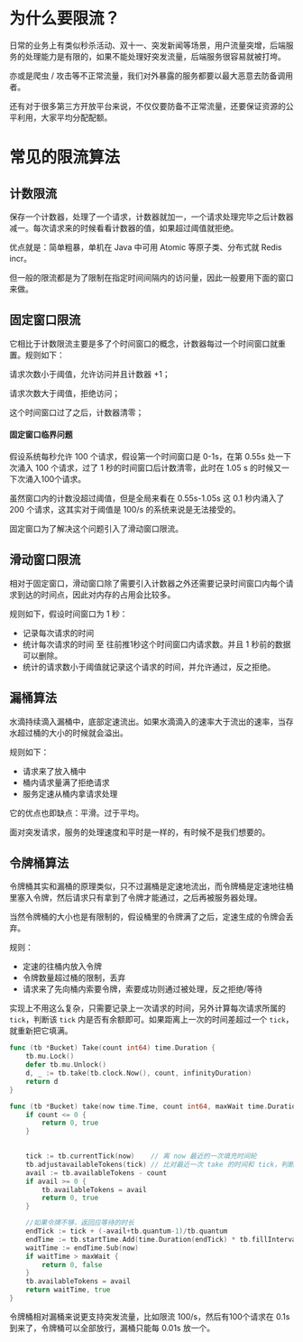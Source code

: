 # 为什么要限流？

日常的业务上有类似秒杀活动、双十一、突发新闻等场景，用户流量突增，后端服务的处理能力是有限的，如果不能处理好突发流量，后端服务很容易就被打垮。

亦或是爬虫 / 攻击等不正常流量，我们对外暴露的服务都要以最大恶意去防备调用者。

还有对于很多第三方开放平台来说，不仅仅要防备不正常流量，还要保证资源的公平利用，大家平均分配配额。





# 常见的限流算法



## 计数限流

保存一个计数器，处理了一个请求，计数器就加一，一个请求处理完毕之后计数器减一。每次请求来的时候看看计数器的值，如果超过阈值就拒绝。

优点就是：简单粗暴，单机在 Java 中可用 Atomic 等原子类、分布式就 Redis incr。

但一般的限流都是为了限制在指定时间间隔内的访问量，因此一般要用下面的窗口来做。





## 固定窗口限流

它相比于计数限流主要是多了个时间窗口的概念，计数器每过一个时间窗口就重置。规则如下：

请求次数小于阈值，允许访问并且计数器 +1；

请求次数大于阈值，拒绝访问；

这个时间窗口过了之后，计数器清零；



#### 固定窗口临界问题

假设系统每秒允许 100 个请求，假设第一个时间窗口是 0-1s，在第 0.55s 处一下次涌入 100 个请求，过了 1 秒的时间窗口后计数清零，此时在 1.05 s 的时候又一下次涌入100个请求。

虽然窗口内的计数没超过阈值，但是全局来看在 0.55s-1.05s 这 0.1 秒内涌入了 200 个请求，这其实对于阈值是 100/s 的系统来说是无法接受的。

固定窗口为了解决这个问题引入了滑动窗口限流。





## 滑动窗口限流

相对于固定窗口，滑动窗口除了需要引入计数器之外还需要记录时间窗口内每个请求到达的时间点，因此对内存的占用会比较多。

规则如下，假设时间窗口为 1 秒：

- 记录每次请求的时间
- 统计每次请求的时间 至 往前推1秒这个时间窗口内请求数。并且 1 秒前的数据可以删除。
- 统计的请求数小于阈值就记录这个请求的时间，并允许通过，反之拒绝。





## 漏桶算法

水滴持续滴入漏桶中，底部定速流出。如果水滴滴入的速率大于流出的速率，当存水超过桶的大小的时候就会溢出。

规则如下：

- 请求来了放入桶中
- 桶内请求量满了拒绝请求
- 服务定速从桶内拿请求处理

它的优点也即缺点：平滑。过于平均。

面对突发请求，服务的处理速度和平时是一样的，有时候不是我们想要的。





## 令牌桶算法

令牌桶其实和漏桶的原理类似，只不过漏桶是定速地流出，而令牌桶是定速地往桶里塞入令牌，然后请求只有拿到了令牌才能通过，之后再被服务器处理。

当然令牌桶的大小也是有限制的，假设桶里的令牌满了之后，定速生成的令牌会丢弃。

规则：

- 定速的往桶内放入令牌
- 令牌数量超过桶的限制，丢弃
- 请求来了先向桶内索要令牌，索要成功则通过被处理，反之拒绝/等待

实现上不用这么复杂，只需要记录上一次请求的时间，另外计算每次请求所属的 `tick`，判断该 `tick` 内是否有余额即可。如果距离上一次的时间差超过一个 `tick`，就重新把它填满。

```go
func (tb *Bucket) Take(count int64) time.Duration {
	tb.mu.Lock()
	defer tb.mu.Unlock()
	d, _ := tb.take(tb.clock.Now(), count, infinityDuration)
	return d
}

func (tb *Bucket) take(now time.Time, count int64, maxWait time.Duration) (time.Duration, bool) {
	if count <= 0 {
		return 0, true
	}

    
	tick := tb.currentTick(now)    // 离 now 最近的一次填充时间轮
	tb.adjustavailableTokens(tick) // 比对最近一次 take 的时间和 tick，判断应该填充多少令牌
	avail := tb.availableTokens - count
	if avail >= 0 {
		tb.availableTokens = avail
		return 0, true
	}

    //如果令牌不够，返回应等待的时长
	endTick := tick + (-avail+tb.quantum-1)/tb.quantum
	endTime := tb.startTime.Add(time.Duration(endTick) * tb.fillInterval)
	waitTime := endTime.Sub(now)
	if waitTime > maxWait {
		return 0, false
	}
	tb.availableTokens = avail
	return waitTime, true
}
```

令牌桶相对漏桶来说更支持突发流量，比如限流 100/s，然后有100个请求在 0.1s 到来了，令牌桶可以全部放行，漏桶只能每 0.01s 放一个。